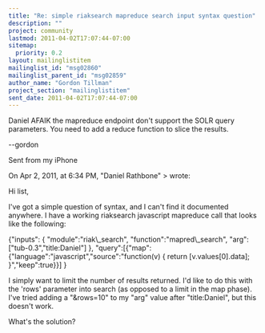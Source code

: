 ```yaml
---
title: "Re: simple riaksearch mapreduce search input syntax question"
description: ""
project: community
lastmod: 2011-04-02T17:07:44-07:00
sitemap:
  priority: 0.2
layout: mailinglistitem
mailinglist_id: "msg02860"
mailinglist_parent_id: "msg02859"
author_name: "Gordon Tillman"
project_section: "mailinglistitem"
sent_date: 2011-04-02T17:07:44-07:00
---
```



Daniel AFAIK the mapreduce endpoint don't support the SOLR query parameters. 
You need to add a reduce function to slice the results.

--gordon

Sent from my iPhone

On Apr 2, 2011, at 6:34 PM, "Daniel Rathbone" 
&gt; wrote:

Hi list,

I've got a simple question of syntax, and I can't find it documented anywhere. 
I have a working riaksearch javascript mapreduce call that looks like the 
following:

{"inputs": {
 "module":"riak\\_search",
 "function":"mapred\\_search",
 "arg":["tub-0.3","title:Daniel"]
 },
 "query":[{"map":{"language":"javascript","source":"function(v) { return 
[v.values[0].data]; }","keep":true}}]
}

I simply want to limit the number of results returned. I'd like to do this 
with the 'rows' parameter into search (as opposed to a limit in the map phase). 
 I've tried adding a "&rows=10" to my "arg" value after "title:Daniel", but 
this doesn't work.

What's the solution?

